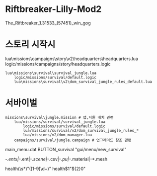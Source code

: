 # Riftbreaker-Lilly-Mod2
 
The_Riftbreaker_1.31533_(57451)_win_gog

# 스토리 시작시
lua\missions\campaigns\story\v2\headquarters\headquarters.lua
    logic/missions/campaigns/story/headquarters.logic
    
    lua\missions\survival\survival_jungle.lua
        logic/missions/survival/default.logic
        lua\missions\survival\v2\dom_survival_jungle_rules_default.lua
		
# 서바이벌
	missions\survival\jungle.mission # 맵,자원 배치 관련
		lua/missions/survival/survival_jungle.lua
			logic/missions/survival/default.logic
			lua/missions/survival/v2/dom_survival_jungle_rules_*
			lua/missions/v2/dom_manager.lua
		campaigns/survival/jungle.campaign # 업그레이드 참조 관련


main_menu.dat
	BUTTON_survival                         "gui/menu/new_survival"
	
	
-*.entx|-*.ent|-*.scene|-*.csv|-*.pu|-*.material|-*.mesh

health(\s*)"([1-9]\d+)"
health$1"${2}0"